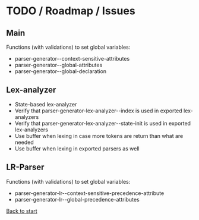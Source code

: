 # TODO / Roadmap / Issues

## Main

Functions (with validations) to set global variables:

* parser-generator--context-sensitive-attributes
* parser-generator--global-attributes
* parser-generator--global-declaration

## Lex-analyzer

* State-based lex-analyzer
* Verify that parser-generator-lex-analyzer--index is used in exported lex-analyzers
* Verify that parser-generator-lex-analyzer--state-init is used in exported lex-analyzers
* Use buffer when lexing in case more tokens are return than what are needed
* Use buffer when lexing in exported parsers as well

## LR-Parser

Functions (with validations) to set global variables:

* parser-generator-lr--context-sensitive-precedence-attribute
* parser-generator-lr--global-precedence-attributes

[Back to start](../../)

